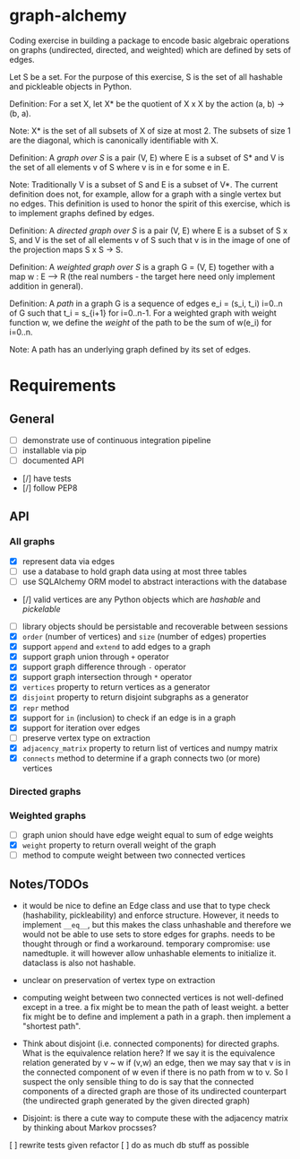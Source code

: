 # graph-alchemy

Coding exercise in building a package to encode basic algebraic 
operations on graphs (undirected, directed, and weighted) which 
are defined by sets of edges.

Let S be a set. For the purpose of this exercise, S is the set of 
all hashable and pickleable objects in Python.

Definition: For a set X, let X* be the quotient of X x X by the 
action (a, b) -> (b, a).

Note: X* is the set of all subsets of X of size at most 2. The 
subsets of size 1 are the diagonal, which is canonically
identifiable with X.

Definition: A _graph over S_ is a pair (V, E) where E is a
subset of S* and V is the set of all elements v of S where v is in
e for some e in E.

Note: Traditionally V is a subset of S and E is a subset of V*.
The current definition does not, for example, allow for a graph
with a single vertex but no edges. This definition is used to 
honor the spirit of this exercise, which is to implement graphs 
defined by edges.

Definition: A _directed graph over S_ is a pair (V, E) where
E is a subset of S x S, and V is the set of all elements v of S 
such that v is in the image of one of the projection maps 
S x S -> S.

Definition: A _weighted graph over S_ is a graph G = (V, E) 
together with a map w : E --> R (the real numbers - the target 
here need only implement addition in general).

Definition: A _path_ in a graph G is a sequence of edges 
e_i = (s_i, t_i) i=0..n of G such that t_i = s_{i+1} for 
i=0..n-1. For a weighted graph with weight function w, we define
the _weight_ of the path to be the sum of w(e_i) for i=0..n.

Note: A path has an underlying graph defined by its set of edges.

# Requirements

## General

- [ ] demonstrate use of continuous integration pipeline
- [ ] installable via pip
- [ ] documented API
- [/] have tests
- [/] follow PEP8

## API

### All graphs

- [x] represent data via edges
- [ ] use a database to hold graph data using at most three tables
- [ ] use SQLAlchemy ORM model to abstract interactions with the 
database
- [/] valid vertices are any Python objects which are *hashable* 
and *pickelable*
- [ ] library objects should be persistable and recoverable 
between sessions
- [x] `order` (number of vertices) and `size` (number of edges) 
properties
- [x] support `append` and `extend` to add edges to a graph
- [x] support graph union through `+` operator
- [x] support graph difference through `-` operator
- [x] support graph intersection through `*` operator
- [x] `vertices` property to return vertices as a generator
- [x] `disjoint` property to return disjoint subgraphs as a 
generator
- [x] `repr` method
- [x] support for `in` (inclusion) to check if an edge is in a 
graph
- [x] support for iteration over edges
- [ ] preserve vertex type on extraction
- [x] `adjacency_matrix` property to return list of vertices and 
numpy matrix 
- [x] `connects` method to determine if a graph connects two (or 
more) vertices

### Directed graphs

### Weighted graphs

- [ ] graph union should have edge weight equal to sum of edge 
weights
- [x] `weight` property to return overall weight of the graph
- [ ] method to compute weight between two connected vertices

## Notes/TODOs

- it would be nice to define an Edge class and use that to
type check (hashability, pickleability) and enforce structure.
However, it needs to implement `__eq__`, but this makes the class 
unhashable and therefore we would not be able to use sets to store
edges for graphs. needs to be thought through or find a workaround.
temporary compromise: use namedtuple. it will however allow 
unhashable elements to initialize it. dataclass is also not 
hashable.

- unclear on preservation of vertex type on extraction

- computing weight between two connected vertices is not 
well-defined except in a tree. a fix might be to mean the path of 
least weight. a better fix might be to define and implement a 
path in a graph. then implement a "shortest path".

- Think about disjoint (i.e. connected components) for directed 
graphs. What is the equivalence relation here? If we say it is the 
equivalence relation generated by v ~ w if (v,w) an edge, then we 
may say that v is in the connected component of w even if there is 
no path from w to v. So I suspect the only sensible thing to do is 
say that the connected components of a directed graph are those of 
its undirected counterpart (the undirected graph generated by the 
given directed graph)

- Disjoint: is there a cute way to compute these with the 
adjacency matrix by thinking about Markov procsses?

[ ] rewrite tests given refactor
[ ] do as much db stuff as possible